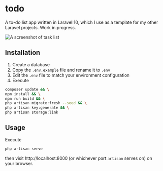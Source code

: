 # todo
A to-do list app written in Laravel 10, which I use as a template for my other Laravel projects. Work in progress.

![A screenshot of task list](https://github.com/elfry2/todo/assets/47256917/fe7884ea-ead3-464c-9ffe-aaa50561941b "A screenshot of task list")

## Installation
1. Create a database
2. Copy the ```.env.example``` file and rename it to ```.env```
3. Edit the ```.env``` file to match your environment configuration
4. Execute
```bash
composer update && \
npm install && \
npm run build && \
php artisan migrate:fresh --seed && \
php artisan key:generate && \
php artisan storage:link
```
## Usage
Execute
```bash
php artisan serve
```
then visit http://localhost:8000 (or whichever port ```artisan``` serves on) on your browser.
